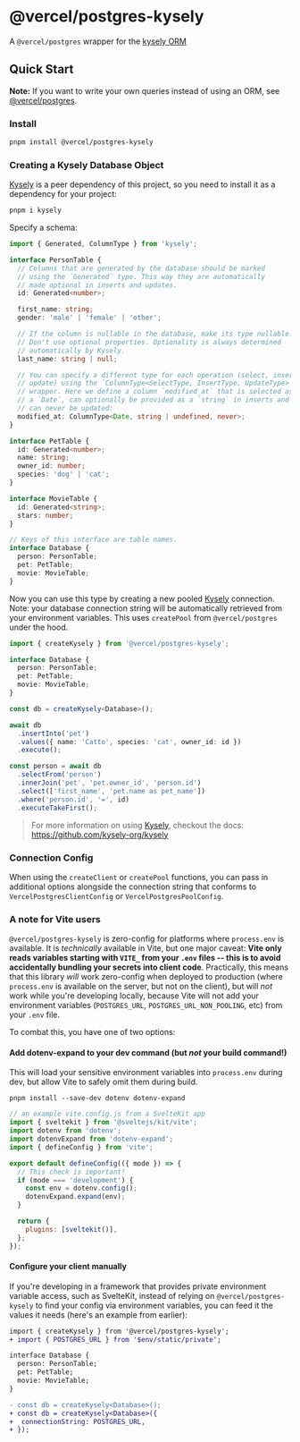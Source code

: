 # @vercel/postgres-kysely

A `@vercel/postgres` wrapper for the [kysely ORM](https://github.com/kysely-org/kysely)

## Quick Start

**Note:** If you want to write your own queries instead of using an ORM, see [@vercel/postgres](https://npmjs.org/package/@vercel/postgres).

### Install

```bash
pnpm install @vercel/postgres-kysely
```

### Creating a Kysely Database Object

[Kysely](https://github.com/kysely-org/kysely) is a peer dependency of this project, so you need to install it as a dependency for your project:

```bash
pnpm i kysely
```

Specify a schema:

```typescript
import { Generated, ColumnType } from 'kysely';

interface PersonTable {
  // Columns that are generated by the database should be marked
  // using the `Generated` type. This way they are automatically
  // made optional in inserts and updates.
  id: Generated<number>;

  first_name: string;
  gender: 'male' | 'female' | 'other';

  // If the column is nullable in the database, make its type nullable.
  // Don't use optional properties. Optionality is always determined
  // automatically by Kysely.
  last_name: string | null;

  // You can specify a different type for each operation (select, insert and
  // update) using the `ColumnType<SelectType, InsertType, UpdateType>`
  // wrapper. Here we define a column `modified_at` that is selected as
  // a `Date`, can optionally be provided as a `string` in inserts and
  // can never be updated:
  modified_at: ColumnType<Date, string | undefined, never>;
}

interface PetTable {
  id: Generated<number>;
  name: string;
  owner_id: number;
  species: 'dog' | 'cat';
}

interface MovieTable {
  id: Generated<string>;
  stars: number;
}

// Keys of this interface are table names.
interface Database {
  person: PersonTable;
  pet: PetTable;
  movie: MovieTable;
}
```

Now you can use this type by creating a new pooled [Kysely](https://github.com/kysely-org/kysely) connection. Note: your database connection
string will be automatically retrieved from your environment variables. This uses `createPool` from
`@vercel/postgres` under the hood.

```typescript
import { createKysely } from '@vercel/postgres-kysely';

interface Database {
  person: PersonTable;
  pet: PetTable;
  movie: MovieTable;
}

const db = createKysely<Database>();

await db
  .insertInto('pet')
  .values({ name: 'Catto', species: 'cat', owner_id: id })
  .execute();

const person = await db
  .selectFrom('person')
  .innerJoin('pet', 'pet.owner_id', 'person.id')
  .select(['first_name', 'pet.name as pet_name'])
  .where('person.id', '=', id)
  .executeTakeFirst();
```

> For more information on using [Kysely](https://github.com/kysely-org/kysely), checkout the docs: https://github.com/kysely-org/kysely

### Connection Config

When using the `createClient` or `createPool` functions, you can pass in additional options alongside the connection string that conforms to `VercelPostgresClientConfig` or `VercelPostgresPoolConfig`.

### A note for Vite users

`@vercel/postgres-kysely` is zero-config for platforms where `process.env` is available. It is _technically_ available in Vite, but one major caveat: **Vite only reads variables starting with `VITE_` from your `.env` files -- this is to avoid accidentally bundling your secrets into client code**. Practically, this means that this library _will_ work zero-config when deployed to production (where `process.env` is available on the server, but not on the client), but will _not_ work while you're developing locally, because Vite will not add your environment variables (`POSTGRES_URL`, `POSTGRES_URL_NON_POOLING`, etc) from your `.env` file.

To combat this, you have one of two options:

#### Add dotenv-expand to your dev command (but _not_ your build command!)

This will load your sensitive environment variables into `process.env` during dev, but allow Vite to safely omit them during build.

```shell
pnpm install --save-dev dotenv dotenv-expand
```

```js
// an example vite.config.js from a SvelteKit app
import { sveltekit } from '@sveltejs/kit/vite';
import dotenv from 'dotenv';
import dotenvExpand from 'dotenv-expand';
import { defineConfig } from 'vite';

export default defineConfig(({ mode }) => {
  // This check is important!
  if (mode === 'development') {
    const env = dotenv.config();
    dotenvExpand.expand(env);
  }

  return {
    plugins: [sveltekit()],
  };
});
```

#### Configure your client manually

If you're developing in a framework that provides private environment variable access, such as SvelteKit, instead of relying on `@vercel/postgres-kysely` to find your config via environment variables, you can feed it the values it needs (here's an example from earlier):

```diff
import { createKysely } from '@vercel/postgres-kysely';
+ import { POSTGRES_URL } from '$env/static/private';

interface Database {
  person: PersonTable;
  pet: PetTable;
  movie: MovieTable;
}

- const db = createKysely<Database>();
+ const db = createKysely<Database>({
+  connectionString: POSTGRES_URL,
+ });
```

